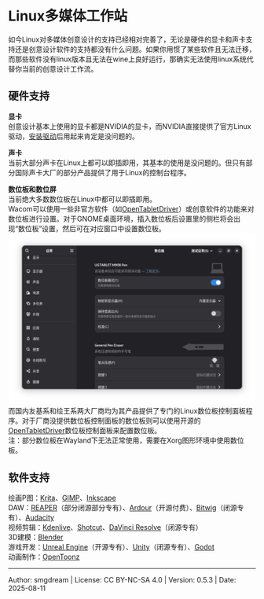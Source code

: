 # Linux多媒体工作站
如今Linux对多媒体创意设计的支持已经相对完善了，无论是硬件的显卡和声卡支持还是创意设计软件的支持都没有什么问题。如果你用惯了某些软件且无法迁移，而那些软件没有linux版本且无法在wine上良好运行，那确实无法使用linux系统代替你当前的创意设计工作流。  

## 硬件支持

**显卡**  
创意设计基本上使用的显卡都是NVIDIA的显卡，而NVIDIA直接提供了官方Linux驱动，[安装驱动](install-nv.md)后用起来肯定是没问题的。  

**声卡**  
当前大部分声卡在Linux上都可以即插即用，其基本的使用是没问题的。但只有部分国际声卡大厂的部分产品提供了用于Linux的控制台程序。  

**数位板和数位屏**  
当前绝大多数数位板在Linux中都可以即插即用。  
Wacom可以使用一些非官方软件（如[OpenTabletDriver](https://github.com/OpenTabletDriver/OpenTabletDriver)）或创意软件的功能来对数位板进行设置。对于GNOME桌面环境，插入数位板后设置里的侧栏将会出现“数位板”设置，然后可在对应窗口中设置数位板。  
![Gnome setting graphy](images/table-setting.png)  
而国内友基系和绘王系两大厂商均为其产品提供了专门的Linux数位板控制面板程序。对于厂商没提供数位板控制面板的数位板则可以使用开源的[OpenTabletDriver](https://github.com/OpenTabletDriver/OpenTabletDriver)数位板控制面板来配置数位板。  
注：部分数位板在Wayland下无法正常使用，需要在Xorg图形环境中使用数位板。  

## 软件支持

绘画P图：[Krita](https://krita.org)、[GIMP](https://www.gimp.org)、[Inkscape](https://inkscape.org)  
DAW：[REAPER](https://www.reaper.fm)（部分闭源部分专有）、[Ardour](https://ardour.org)（开源付费）、[Bitwig](https://www.bitwig.com)（闭源专有）、[Audacity](https://www.audacityteam.org)  
视频剪辑：[Kdenlive](https://kdenlive.org)、[Shotcut](https://www.shotcut.org)、[DaVinci Resolve](https://www.blackmagicdesign.com/products/davinciresolve)（闭源专有）  
3D建模：[Blender](https://www.blender.org)  
游戏开发：[Unreal Engine](https://www.unrealengine.com)（开源专有）、[Unity](https://unity.com)（闭源专有）、[Godot](https://godotengine.org)  
动画制作：[OpenToonz](https://opentoonz.github.io)  

---
Author: smgdream | License: CC BY-NC-SA 4.0 | Version: 0.5.3 | Date: 2025-08-11
